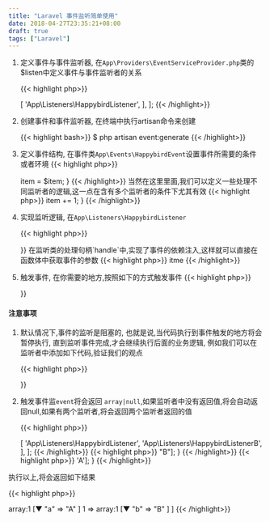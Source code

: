 ```yaml
---
title: "Laravel 事件监听简单使用"
date: 2018-04-27T23:35:21+08:00
draft: true
tags: ["Laravel"]
---
```



1. 定义事件与事件监听器, 在`App\Providers\EventServiceProvider.php`类的$listen中定义事件与事件监听者的关系

    {{< highlight php>}}
    <?php
        protected $listen = [
            'App\Events\HappybirdEvent' => [
                'App\Listeners\HappybirdListener',
            ],
        ];
    {{< /highlight>}}

1. 创建事件和事件监听器, 在终端中执行artisan命令来创建

    {{< highlight  bash>}}
    $ php artisan event:generate
    {{< /highlight>}}​

1. 定义事件结构, 在事件类`App\Events\HappybirdEvent`设置事件所需要的条件或者环境
    {{< highlight php>}}
    <?php
    public $item;
    /**
     * Create a new event instance.
     *
     * @return void
     */
    public function __construct(int $item)
    {
        $this->item = $item;
    }
    {{< /highlight>}}
    当然在这里里面,我们可以定义一些处理不同监听者的逻辑,这一点在含有多个监听者的条件下尤其有效

    {{< highlight php>}}
    <?php
    public function addItem(){
        $this->item += 1;
    }
    {{< /highlight>}}

1. 实现监听逻辑, 在`App\Listeners\HappybirdListener`

    {{< highlight php>}}
    <?php
    /**
     * Handle the event.
     *
     * @param  HappybirdEvent  $event
     * @return void
     */
    public function handle(HappybirdEvent $event)
    {
       //Do something
    }
    {{< /highlight>}}

    在监听类的处理句柄`handle`中,实现了事件的依赖注入,这样就可以直接在函数体中获取事件的参数

    {{< highlight php>}}
    <?php
    $event->itme
    {{< /highlight>}}

1. 触发事件, 在你需要的地方,按照如下的方式触发事件
    {{< highlight php>}}
    <?php
    $item = 2;
    event(new HappybirdEvent($item))
    {{< /highlight>}}

#### 注意事项

1. 默认情况下,事件的监听是阻塞的,
也就是说,当代码执行到事件触发的地方将会暂停执行,
直到监听事件完成,才会继续执行后面的业务逻辑, 例如我们可以在监听者中添加如下代码,验证我们的观点

    {{< highlight php>}}
    <?php
    public function handle(HappybirdEvent $event)
    {
      sleep(10);
    }
    {{< /highlight>}}

1. 触发事件监`event`将会返回 `array|null`,如果监听者中没有返回值,将会自动返回null,如果有两个监听者,将会返回两个监听者返回的值

    {{< highlight php>}}
    <?php
    protected $listen = [
        'App\Events\HappybirdEvent' => [
            'App\Listeners\HappybirdListener',
            'App\Listeners\HappybirdListenerB',
        ],
    ];
    {{< /highlight>}}

    {{< highlight php>}}
    <?php
    public function handle(HappybirdEvent $event)
    {
        sleep(5);
        return ["b" => "B"];
    }
   {{< /highlight>}}

    {{< highlight php>}}
    <?php
        public function handle(HappybirdEvent $event)
        {
            return ['a' => 'A'];
        }
    {{< /highlight>}}

执行以上,将会返回如下结果
  
{{< highlight php>}}
<?php
    array:2 [▼
    0 => array:1 [▼
        "a" => "A"
    ]
    1 => array:1 [▼
        "b" => "B"
    ]
    ]
{{< /highlight>}}
